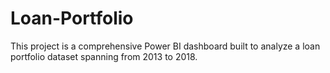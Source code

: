 # Loan-Portfolio
This project is a comprehensive Power BI dashboard built to analyze a loan portfolio dataset spanning from 2013 to 2018.
